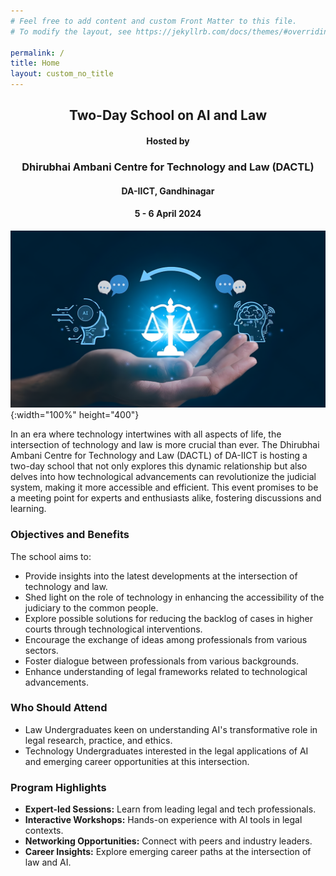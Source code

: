 ```yaml
---
# Feel free to add content and custom Front Matter to this file.
# To modify the layout, see https://jekyllrb.com/docs/themes/#overriding-theme-defaults

permalink: /
title: Home
layout: custom_no_title
---
```


<h2 style="text-align: center;"> Two-Day School on AI and Law </h2>
<h4 style="text-align: center;"> Hosted by</h4>
<h3 style="text-align: center;">Dhirubhai Ambani Centre for Technology and Law (DACTL) </h3>
<h4 style="text-align: center;"> DA-IICT, Gandhinagar</h4>
<h4 style="text-align: center;"> 5 - 6 April 2024</h4>



![AI and Law](assets/img/ai_and_law.png){:width="100%" height="400"}


In an era where technology intertwines with all aspects of life, the intersection of technology and law is more crucial than ever. The Dhirubhai Ambani Centre for Technology and Law (DACTL) of DA-IICT is hosting a two-day school that not only explores this dynamic relationship but also delves into how technological advancements can revolutionize the judicial system, making it more accessible and efficient. This event promises to be a meeting point for experts and enthusiasts alike, fostering discussions and learning.

### Objectives and Benefits

The school aims to:
- Provide insights into the latest developments at the intersection of technology and law.
- Shed light on the role of technology in enhancing the accessibility of the judiciary to the common people.
- Explore possible solutions for reducing the backlog of cases in higher courts through technological interventions.
- Encourage the exchange of ideas among professionals from various sectors.
- Foster dialogue between professionals from various backgrounds.
- Enhance understanding of legal frameworks related to technological advancements.

### Who Should Attend

- Law Undergraduates keen on understanding AI's transformative role in legal research, practice, and ethics.  
- Technology Undergraduates interested in the legal applications of AI and emerging career opportunities at this intersection.

### Program Highlights

- **Expert-led Sessions:** Learn from leading legal and tech professionals.  
- **Interactive Workshops:** Hands-on experience with AI tools in legal contexts.  
- **Networking Opportunities:** Connect with peers and industry leaders.  
- **Career Insights:** Explore emerging career paths at the intersection of law and AI.


